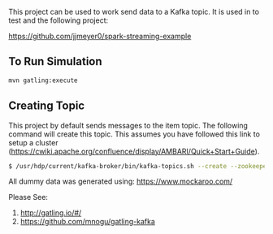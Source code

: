 This project can be used to work send data to a Kafka topic. It is
used in to test and the following project:

https://github.com/jjmeyer0/spark-streaming-example

## To Run Simulation

```bash
mvn gatling:execute
```

## Creating Topic

This project by default sends messages to the item topic. The following command will create this topic. 
This assumes you have followed this link to setup a cluster (https://cwiki.apache.org/confluence/display/AMBARI/Quick+Start+Guide).
```bash
$ /usr/hdp/current/kafka-broker/bin/kafka-topics.sh --create --zookeeper c6401.ambari.apache.org:2181 --replication-factor 1 --partitions 1 --topic item
```

All dummy data was generated using: https://www.mockaroo.com/

Please See:
1. http://gatling.io/#/
2. https://github.com/mnogu/gatling-kafka
